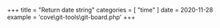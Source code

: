 +++
title = "Return date string"
categories = [ "time" ]
date = 2020-11-28
example = 'cove\git-tools\git-board.php'
+++
